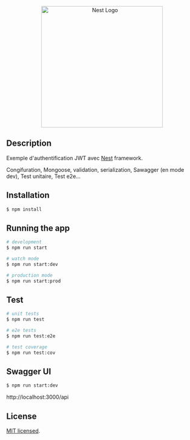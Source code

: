 <p align="center">
  <a href="http://nestjs.com/" target="blank"><img src="https://nestjs.com/img/logo_text.svg" width="320" alt="Nest Logo" /></a>
</p>

## Description

Exemple d'authentification JWT avec [Nest](https://github.com/nestjs/nest) framework.

Congifuration, Mongoose, validation, serialization, Sawagger (en mode dev), Test unitaire, Test e2e...

## Installation

```bash
$ npm install
```

## Running the app

```bash
# development
$ npm run start

# watch mode
$ npm run start:dev

# production mode
$ npm run start:prod
```

## Test

```bash
# unit tests
$ npm run test

# e2e tests
$ npm run test:e2e

# test coverage
$ npm run test:cov
```

## Swagger UI

```bash
$ npm run start:dev
```

http://localhost:3000/api

## License

[MIT licensed](LICENSE).
